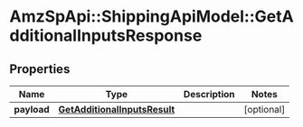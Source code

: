 # AmzSpApi::ShippingApiModel::GetAdditionalInputsResponse

## Properties
Name | Type | Description | Notes
------------ | ------------- | ------------- | -------------
**payload** | [**GetAdditionalInputsResult**](GetAdditionalInputsResult.md) |  | [optional] 

